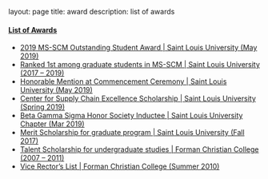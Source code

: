 layout: page
title: award
description: list of awards

#### <u>List of Awards
-	2019 MS-SCM Outstanding Student Award | Saint Louis University (May 2019)
-	Ranked 1st among graduate students in MS-SCM | Saint Louis University	(2017 – 2019)
-	Honorable Mention at Commencement Ceremony | Saint Louis University	(May 2019)
-	Center for Supply Chain Excellence Scholarship | Saint Louis University	(Spring 2019)
-	Beta Gamma Sigma Honor Society Inductee | Saint Louis University Chapter (Mar 2019)
-	Merit Scholarship for graduate program | Saint Louis University	(Fall 2017)
-	Talent Scholarship for undergraduate studies | Forman Christian College	(2007 – 2011)
-	Vice Rector’s List | Forman Christian College	(Summer 2010)
